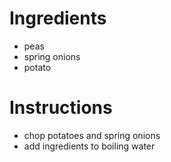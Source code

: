 # Ingredients
- peas
- spring onions
- potato
# Instructions
- chop potatoes and spring onions
- add ingredients to boiling water

